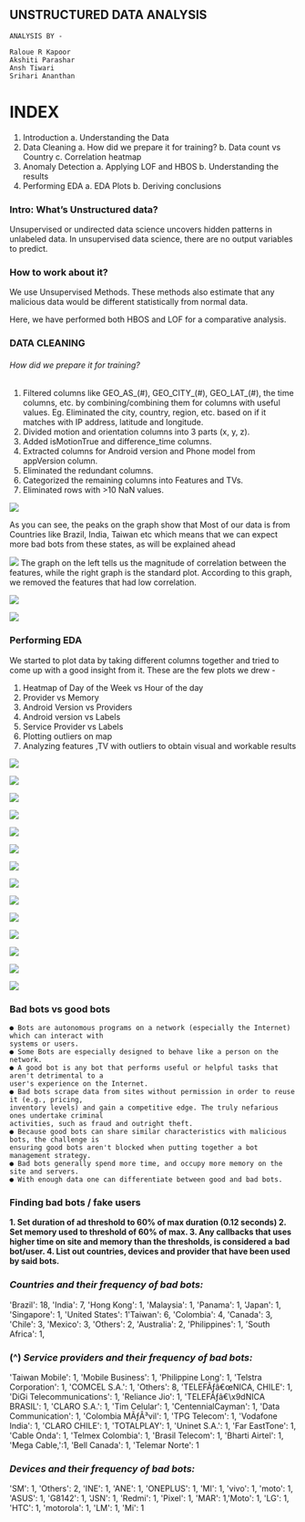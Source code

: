 ## UNSTRUCTURED DATA ANALYSIS

```
ANALYSIS BY -
```
```
Raloue R Kapoor
Akshiti Parashar
Ansh Tiwari
Srihari Ananthan
```

# INDEX

1. Introduction
    a. Understanding the Data
2. Data Cleaning
    a. How did we prepare it for training?
b. Data count vs Country
c. Correlation heatmap
3. Anomaly Detection
    a. Applying LOF and HBOS
b. Understanding the results
4. Performing EDA
    a. EDA Plots
b. Deriving conclusions


### Intro: What’s Unstructured data?

Unsupervised or undirected data science uncovers hidden patterns in
unlabeled data. In unsupervised data science, there are no output variables
to predict.

### How to work about it?

We use Unsupervised Methods. These methods also estimate that any
malicious data would be different statistically from normal data.

Here, we have performed both HBOS and LOF for a comparative analysis.


### DATA CLEANING
###### How did we prepare it for training?
1. Filtered columns like GEO_AS_(#), GEO_CITY_(#), GEO_LAT_(#), the time
    columns, etc. by combining/combining them for columns with useful
    values. Eg. Eliminated the city, country, region, etc. based on if it matches
    with IP address, latitude and longitude.
2. Divided motion and orientation columns into 3 parts (x, y, z).
3. Added isMotionTrue and difference_time columns.
4. Extracted columns for Android version and Phone model from
    appVersion column.
5. Eliminated the redundant columns.
6. Categorized the remaining columns into Features and TVs.
7. Eliminated rows with >10 NaN values.






![](https://github.com/anshtiwarii/Unstructured-Data-Analysis/blob/master/Plots/UNSTRUCTURED%20DATA.png)

As you can see, the peaks on the graph show that Most of our data is from Countries like Brazil, India, Taiwan etc which means that we can expect more bad bots from these states, as will be explained ahead

![](https://github.com/anshtiwarii/Unstructured-Data-Analysis/blob/master/Plots/UNSTRUCTURED%20DATA%20(1).png)
The graph on the left tells us the magnitude of correlation between the features, while the right graph is the standard plot. According to this graph, we removed the features that had low correlation.

![](https://github.com/anshtiwarii/Unstructured-Data-Analysis/blob/master/Plots/UNSTRUCTURED%20DATA%20(2).png)


![](https://github.com/anshtiwarii/Unstructured-Data-Analysis/blob/master/Plots/UNSTRUCTURED%20DATA%20(3).png)

### Performing EDA

We started to plot data by taking different columns together and tried to come
up with a good insight from it. These are the few plots we drew -

1. Heatmap of Day of the Week vs Hour of the day
2. Provider vs Memory
3. Android Version vs Providers
4. Android version vs Labels
5. Service Provider vs Labels
6. Plotting outliers on map
7. Analyzing features ,TV with outliers to obtain visual and workable results




![](https://github.com/anshtiwarii/Unstructured-Data-Analysis/blob/master/Plots/UNSTRUCTURED%20DATA%20(4).png)



![](https://github.com/anshtiwarii/Unstructured-Data-Analysis/blob/master/Plots/UNSTRUCTURED%20DATA%20(5).png)



![](https://github.com/anshtiwarii/Unstructured-Data-Analysis/blob/master/Plots/UNSTRUCTURED%20DATA%20(6).png)



![](https://github.com/anshtiwarii/Unstructured-Data-Analysis/blob/master/Plots/UNSTRUCTURED%20DATA%20(7).png)



![](https://github.com/anshtiwarii/Unstructured-Data-Analysis/blob/master/Plots/UNSTRUCTURED%20DATA%20(8).png)



![](https://github.com/anshtiwarii/Unstructured-Data-Analysis/blob/master/Plots/UNSTRUCTURED%20DATA%20(9).png)



![](https://github.com/anshtiwarii/Unstructured-Data-Analysis/blob/master/Plots/UNSTRUCTURED%20DATA%20(10).png)



![](https://github.com/anshtiwarii/Unstructured-Data-Analysis/blob/master/Plots/UNSTRUCTURED%20DATA%20(11).png)



![](https://github.com/anshtiwarii/Unstructured-Data-Analysis/blob/master/Plots/UNSTRUCTURED%20DATA%20(12).png)



![](https://github.com/anshtiwarii/Unstructured-Data-Analysis/blob/master/Plots/UNSTRUCTURED%20DATA%20(13).png)



![](https://github.com/anshtiwarii/Unstructured-Data-Analysis/blob/master/Plots/UNSTRUCTURED%20DATA%20(14).png)



![](https://github.com/anshtiwarii/Unstructured-Data-Analysis/blob/master/Plots/UNSTRUCTURED%20DATA%20(15).png)



![](https://github.com/anshtiwarii/Unstructured-Data-Analysis/blob/master/Plots/UNSTRUCTURED%20DATA%20(16).png)



![](https://github.com/anshtiwarii/Unstructured-Data-Analysis/blob/master/Plots/UNSTRUCTURED%20DATA%20(17).png)



### Bad bots vs good bots

```
● Bots are autonomous programs on a network (especially the Internet) which can interact with
systems or users.
● Some Bots are especially designed to behave like a person on the network.
● A good bot is any bot that performs useful or helpful tasks that aren't detrimental to a
user's experience on the Internet.
● Bad bots scrape data from sites without permission in order to reuse it (e.g., pricing,
inventory levels) and gain a competitive edge. The truly nefarious ones undertake criminal
activities, such as fraud and outright theft.
● Because good bots can share similar characteristics with malicious bots, the challenge is
ensuring good bots aren't blocked when putting together a bot management strategy.
● Bad bots generally spend more time, and occupy more memory on the site and servers.
● With enough data one can differentiate between good and bad bots.
```

### Finding bad bots / fake users

**1. Set duration of ad threshold to 60% of max duration (0.12 seconds)
2. Set memory used to threshold of 60% of max.
3. Any callbacks that uses higher time on site and memory than the thresholds, is considered a**
    **bad bot/user.
4. List out countries, devices and provider that have been used by said bots.**

### _Countries and their frequency of bad bots:_

'Brazil': 18, 'India': 7, 'Hong Kong': 1, 'Malaysia': 1, 'Panama': 1, 'Japan': 1, 'Singapore': 1, 'United States': 1'Taiwan': 6, 'Colombia': 4, 'Canada': 3, 'Chile': 3, 'Mexico': 3, 'Others': 2, 'Australia': 2, 'Philippines': 1, 'South Africa': 1,

### (^) _Service providers and their frequency of bad bots:_
'Taiwan Mobile': 1, 'Mobile Business': 1, 'Philippine Long': 1, 'Telstra Corporation': 1, 'COMCEL S.A.': 1, 'Others': 8, 'TELEFÃƒâ€œNICA, CHILE': 1,
'DiGi Telecommunications': 1, 'Reliance Jio': 1, 'TELEFÃƒâ€\x9dNICA BRASIL': 1, 'CLARO S.A.': 1, 'Tim Celular': 1, 'CentennialCayman': 1, 'Data
Communication': 1, 'Colombia MÃƒÂ³vil': 1, 'TPG Telecom': 1, 'Vodafone India': 1, 'CLARO CHILE': 1, 'TOTALPLAY': 1, 'Uninet S.A.': 1, 'Far
EastTone': 1, 'Cable Onda': 1, 'Telmex Colombia': 1, 'Brasil Telecom': 1, 'Bharti Airtel': 1, 'Mega Cable,':1, 'Bell Canada': 1, 'Telemar Norte': 1



### _Devices and their frequency of bad bots:_
'SM': 1, 'Others': 2, 'INE': 1, 'ANE': 1, 'ONEPLUS': 1, 'MI': 1, 'vivo': 1, 'moto': 1, 'ASUS': 1, 'G8142': 1, 'JSN': 1, 'Redmi': 1, 'Pixel': 1, 'MAR': 1,'Moto': 1, 'LG': 1, 'HTC': 1, 'motorola': 1, 'LM': 1, 'Mi': 1



